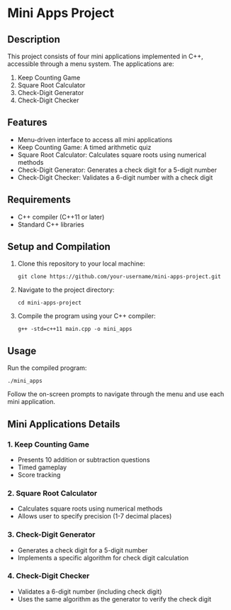 # Mini Apps Project

## Description
This project consists of four mini applications implemented in C++, accessible through a menu system. The applications are:

1. Keep Counting Game
2. Square Root Calculator
3. Check-Digit Generator
4. Check-Digit Checker


## Features
- Menu-driven interface to access all mini applications
- Keep Counting Game: A timed arithmetic quiz
- Square Root Calculator: Calculates square roots using numerical methods
- Check-Digit Generator: Generates a check digit for a 5-digit number
- Check-Digit Checker: Validates a 6-digit number with a check digit

## Requirements
- C++ compiler (C++11 or later)
- Standard C++ libraries

## Setup and Compilation
1. Clone this repository to your local machine:
   ```
   git clone https://github.com/your-username/mini-apps-project.git
   ```
2. Navigate to the project directory:
   ```
   cd mini-apps-project
   ```
3. Compile the program using your C++ compiler:
   ```
   g++ -std=c++11 main.cpp -o mini_apps
   ```

## Usage
Run the compiled program:
```
./mini_apps
```
Follow the on-screen prompts to navigate through the menu and use each mini application.

## Mini Applications Details

### 1. Keep Counting Game
- Presents 10 addition or subtraction questions
- Timed gameplay
- Score tracking

### 2. Square Root Calculator
- Calculates square roots using numerical methods
- Allows user to specify precision (1-7 decimal places)

### 3. Check-Digit Generator
- Generates a check digit for a 5-digit number
- Implements a specific algorithm for check digit calculation

### 4. Check-Digit Checker
- Validates a 6-digit number (including check digit)
- Uses the same algorithm as the generator to verify the check digit

